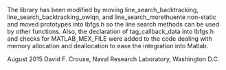 The library has been modified by moving line_search_backtracking, line_search_backtracking_owlqn, and line_search_morethuente non-static and moved prototypes into lbfgs.h so the line search methods can be used by other functions. Also, the declaration of tag_callback_data into lbfgs.h and checks for MATLAB_MEX_FILE were added to the code dealing with memory allocation and deallocation to ease the integration into Matlab.

August 2015 David F. Crouse, Naval Research Laboratory, Washington D.C.